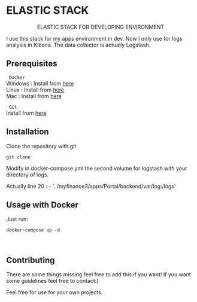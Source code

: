 <h1>ELASTIC STACK</h1>
<p align="center">ELASTIC STACK FOR DEVELOPING ENVIRONMENT</p>

I use this stack for my apps environment in dev. Now I only use for logs analysis in Kibana.
The data collector is actually Logstash. 


## Prerequisites
``` Docker```
<br>
Windows : Install from <a href ="https://docs.docker.com/docker-for-windows/install/"> here </a>
<br>
Linux :  Install from <a href="https://docs.docker.com/install/linux/docker-ce/ubuntu/"> here</a> 
<br>
Mac :  Install from <a href="https://docs.docker.com/docker-for-mac/install/"> here</a>
<br>

``` Git```
<br>
Install from <a href ="https://git-scm.com/book/en/v2/Getting-Started-Installing-Git"> here </a>
## Installation
Clone the repository with git

```
git clone
```

Modify in docker-compose.yml the second volume for logstash with your directory of logs.

Actually line 20 :
      - '../myfinance3/apps/Portal/backend/var/log:/logs'


## Usage with Docker

Just run:

```
docker-compose up -d
```

<br>

## Contributing
There are some things missing feel free to add this if you want! If you want
some guidelines feel free to contact:)

Feel free for use for your own projects.
